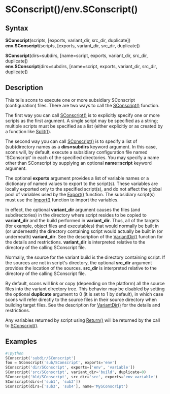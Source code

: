 

# SConscript()/env.SConscript()


## Syntax

**SConscript**(scripts, [exports, variant_dir, src_dir, duplicate])   
 **env.SConscript**(scripts, [exports, variant_dir, src_dir, duplicate])   
 

**SConscript**(dirs=subdirs, [name=script, exports, variant_dir, src_dir, duplicate])   
 **env.SConscript**(dirs=subdirs, [name=script, exports, variant_dir, src_dir, duplicate]) 


## Description

This tells scons to execute one or more subsidiary SConscript (configuration) files. There are two ways to call the [SConscript()](SConscript()) function. 

The first way you can call [SConscript()](SConscript()) is to explicitly specify one or more scripts as the first argument. A single script may be specified as a string; multiple scripts must be specified as a list (either explicitly or as created by a function like [Split()](Split())). 

The second way you can call [SConscript()](SConscript()) is to specify a list of (sub)directory names as a **dirs=subdirs** keyword argument. In this case, scons will, by default, execute a subsidiary configuration file named 'SConscript' in each of the specified directories. You may specify a name other than SConscript by supplying an optional **name=script** keyword argument. 

The optional **exports** argument provides a list of variable names or a dictionary of named values to export to the script(s). These variables are locally exported only to the specified script(s), and do not affect the global pool of variables used by the [Export()](Export()) function. The subsidiary script(s) must use the [Import()](Import()) function to import the variables. 

In effect, the optional **variant_dir** argument causes the files (and subdirectories) in the directory where script resides to be copied to **variant_dir** and the build performed in **variant_dir**. Thus, all of the targets (for example, object files and executables) that would normally be built in (or underneath) the directory containing script would actually be built in (or underneath) **variant_dir**. See the description of the [VariantDir()](VariantDir()) function for the details and restrictions. **variant_dir** is interpreted relative to the directory of the calling SConscript file. 

Normally, the source for the variant build is the directory containing script. If the sources are not in script's directory, the optional **src_dir** argument provides the location of the sources. **src_dir** is interpreted relative to the directory of the calling SConscript file. 

By default, scons will link or copy (depending on the platform) all the source files into the variant directory tree. This behavior may be disabled by setting the optional **duplicate** argument to 0 (it is set to 1 by default), in which case scons will refer directly to the source files in their source directory when building target files. See the description for [VariantDir()](VariantDir()) for the details and restrictions. 

Any variables returned by script using [Return()](Return()) will be returned by the call to [SConscript()](SConscript()). 


## Examples


```python
#!python 
SConscript('subdir/SConscript')
foo = SConscript('sub/SConscript', exports='env')
SConscript('dir/SConscript', exports=['env', 'variable'])
SConscript('src/SConscript', variant_dir='build', duplicate=0)
SConscript('bld/SConscript', src_dir='src', exports='env variable')
SConscript(dirs=['sub1', 'sub2'])
SConscript(dirs=['sub3', 'sub4'], name='MySConscript')
```
